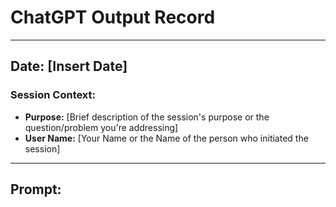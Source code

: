# ChatGPT Output Record

---

## Date: [Insert Date]

### Session Context:
- **Purpose:** [Brief description of the session's purpose or the question/problem you're addressing]
- **User Name:** [Your Name or the Name of the person who initiated the session]

---

## Prompt:
